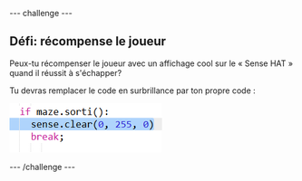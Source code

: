 --- challenge ---

## Défi: récompense le joueur

Peux-tu récompenser le joueur avec un affichage cool sur le « Sense HAT » quand il réussit à s'échapper?

Tu devras remplacer le code en surbrillance par ton propre code :

![capture d'écran](images/compass-reward.png)

--- /challenge ---